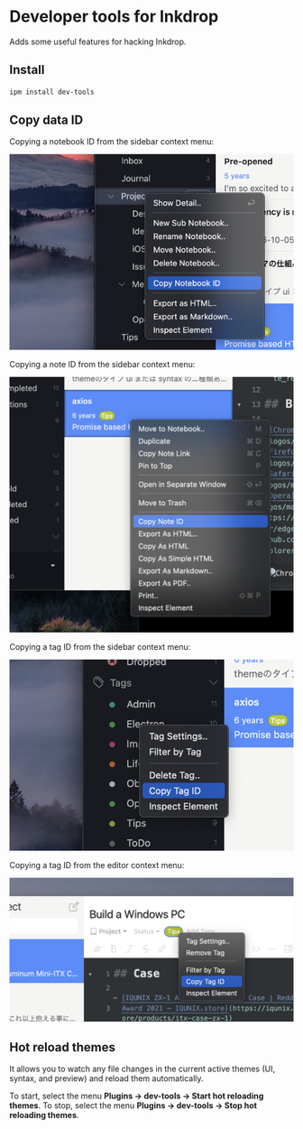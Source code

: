 Developer tools for Inkdrop
===========================

Adds some useful features for hacking Inkdrop.

## Install

```sh
ipm install dev-tools
```

## Copy data ID

Copying a notebook ID from the sidebar context menu:

![How to copy notebook id](./docs/copy-notebook-id.png)

Copying a note ID from the sidebar context menu:

![How to copy note id](./docs/copy-note-id.png)

Copying a tag ID from the sidebar context menu:

![How to copy tag id](./docs/copy-tag-id.png)

Copying a tag ID from the editor context menu:

![How to copy tag id](./docs/copy-tag-id_2.png)

## Hot reload themes

It allows you to watch any file changes in the current active themes (UI, syntax, and preview) and reload them automatically.

To start, select the menu **Plugins → dev-tools → Start hot reloading themes**.
To stop, select the menu **Plugins → dev-tools → Stop hot reloading themes**.

